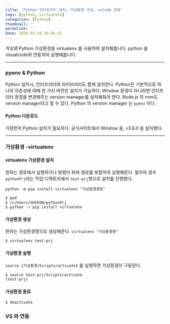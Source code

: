```yaml
---
title: 'Python 인터프리터 설치, 가상환경 구성, vsCode 연동'
tags: [python, virtualenv]
categories: [Python]
thumbnail: ''
permalink: ''
date: 2020-02-29 10:56:21
---
```


_작성중_
Python 가상환경을 virtualenv 를 사용하여 설치해봅니다.
python 을 visualcode와 연동하여 실행해봅니다.
<!-- excerpt -->
<!-- toc -->

---

### pyenv & Python
Python 설치시, 인터프리터와 라이브러리도 함께 설치한다.
Python은 기본적으로 하나의 의존성에 대해 한 가지 버전만 설치가 가능하다.
Window 환경이 아니라면 인터프리터 환경을 변경해주는 version manager를 설치해줘야 한다. Node.js 의 nvm도 version manager라고 할 수 있다.
Python 의 version manager 는 `pyenv` 이다.

#### Python 다운로드
가장먼저 Python 설치가 필요하다.
공식사이트에서 Window 용, v3.6.0 을 설치했다.

---

### 가상환경 -virtualenv
#### virtualenv 가상환경 설치
원하는 경로에서 실행하거나 명령어 뒤에 경로를 포함하여 실행해준다. 
필자의 경우 `pythonPrj`라는 작업 디렉토리에서 `test-prj`명으로 설치를 진행했다.

`python -m pip install virtualenv "가상환경경로"`

```bash
$ pwd
$ /c/Users/SUYEON/pythonPrj
$ python -m pip install virtualenv
```

#### 가상환경 생성
원하는 가상환경명으로 생성해준다.
`virtualenv "가상환경명"`

```bash
$ virtualenv test-prj
```

#### 가상환경 실행
`source {가상환경/Scripts/activate}` 를 실행하면 가상환경이 구동된다.

```bash
$ source test-prj/Scripts/activate
(test-prj)
```
#### 가상환경 종료
```bash
$ deactivate
```

### VS 와 연동
